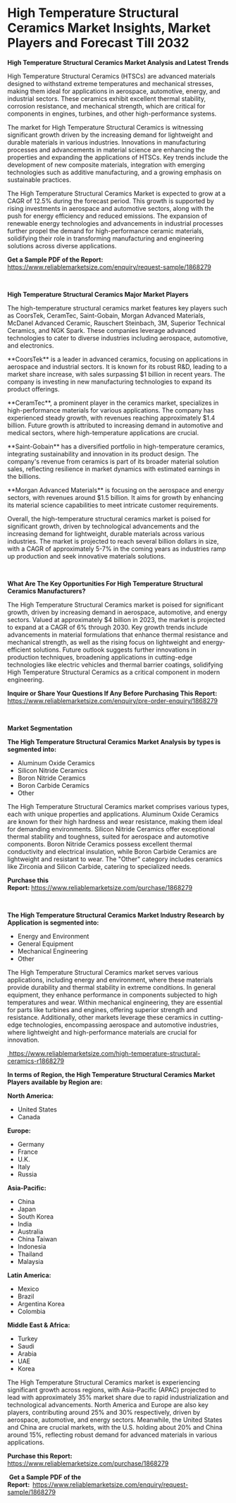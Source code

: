 <p><h1>High Temperature Structural Ceramics Market Insights, Market Players and Forecast Till 2032</h1></p><p><strong>High Temperature Structural Ceramics Market Analysis and Latest Trends</strong></p>
<p><p>High Temperature Structural Ceramics (HTSCs) are advanced materials designed to withstand extreme temperatures and mechanical stresses, making them ideal for applications in aerospace, automotive, energy, and industrial sectors. These ceramics exhibit excellent thermal stability, corrosion resistance, and mechanical strength, which are critical for components in engines, turbines, and other high-performance systems.</p><p>The market for High Temperature Structural Ceramics is witnessing significant growth driven by the increasing demand for lightweight and durable materials in various industries. Innovations in manufacturing processes and advancements in material science are enhancing the properties and expanding the applications of HTSCs. Key trends include the development of new composite materials, integration with emerging technologies such as additive manufacturing, and a growing emphasis on sustainable practices.</p><p>The High Temperature Structural Ceramics Market is expected to grow at a CAGR of 12.5% during the forecast period. This growth is supported by rising investments in aerospace and automotive sectors, along with the push for energy efficiency and reduced emissions. The expansion of renewable energy technologies and advancements in industrial processes further propel the demand for high-performance ceramic materials, solidifying their role in transforming manufacturing and engineering solutions across diverse applications.</p></p>
<p><strong>Get a Sample PDF of the Report:&nbsp;</strong> <a href="https://www.reliablemarketsize.com/enquiry/request-sample/1868279?utm_campaign=3054&utm_medium=2&utm_source=Github&utm_content=ia&utm_term=15042025&utm_id=high-temperature-structural-ceramics">https://www.reliablemarketsize.com/enquiry/request-sample/1868279</a></p>
<p>&nbsp;</p>
<p><strong>High Temperature Structural Ceramics Major Market Players</strong></p>
<p><p>The high-temperature structural ceramics market features key players such as CoorsTek, CeramTec, Saint-Gobain, Morgan Advanced Materials, McDanel Advanced Ceramic, Rauschert Steinbach, 3M, Superior Technical Ceramics, and NGK Spark. These companies leverage advanced technologies to cater to diverse industries including aerospace, automotive, and electronics.</p><p>**CoorsTek** is a leader in advanced ceramics, focusing on applications in aerospace and industrial sectors. It is known for its robust R&D, leading to a market share increase, with sales surpassing $1 billion in recent years. The company is investing in new manufacturing technologies to expand its product offerings.</p><p>**CeramTec**, a prominent player in the ceramics market, specializes in high-performance materials for various applications. The company has experienced steady growth, with revenues reaching approximately $1.4 billion. Future growth is attributed to increasing demand in automotive and medical sectors, where high-temperature applications are crucial.</p><p>**Saint-Gobain** has a diversified portfolio in high-temperature ceramics, integrating sustainability and innovation in its product design. The company's revenue from ceramics is part of its broader material solution sales, reflecting resilience in market dynamics with estimated earnings in the billions.</p><p>**Morgan Advanced Materials** is focusing on the aerospace and energy sectors, with revenues around $1.5 billion. It aims for growth by enhancing its material science capabilities to meet intricate customer requirements.</p><p>Overall, the high-temperature structural ceramics market is poised for significant growth, driven by technological advancements and the increasing demand for lightweight, durable materials across various industries. The market is projected to reach several billion dollars in size, with a CAGR of approximately 5-7% in the coming years as industries ramp up production and seek innovative materials solutions.</p></p>
<p>&nbsp;</p>
<p><strong>What Are The Key Opportunities For High Temperature Structural Ceramics Manufacturers?</strong></p>
<p><p>The High Temperature Structural Ceramics market is poised for significant growth, driven by increasing demand in aerospace, automotive, and energy sectors. Valued at approximately $4 billion in 2023, the market is projected to expand at a CAGR of 6% through 2030. Key growth trends include advancements in material formulations that enhance thermal resistance and mechanical strength, as well as the rising focus on lightweight and energy-efficient solutions. Future outlook suggests further innovations in production techniques, broadening applications in cutting-edge technologies like electric vehicles and thermal barrier coatings, solidifying High Temperature Structural Ceramics as a critical component in modern engineering.</p></p>
<p><strong>Inquire or Share Your Questions If Any Before Purchasing This Report:</strong> <a href="https://www.reliablemarketsize.com/enquiry/pre-order-enquiry/1868279?utm_campaign=3054&utm_medium=2&utm_source=Github&utm_content=ia&utm_term=15042025&utm_id=high-temperature-structural-ceramics">https://www.reliablemarketsize.com/enquiry/pre-order-enquiry/1868279</a></p>
<p>&nbsp;</p>
<p><strong>Market Segmentation</strong></p>
<p><strong>The High Temperature Structural Ceramics Market Analysis by types is segmented into:</strong></p>
<p><ul><li>Aluminum Oxide Ceramics</li><li>Silicon Nitride Ceramics</li><li>Boron Nitride Ceramics</li><li>Boron Carbide Ceramics</li><li>Other</li></ul></p>
<p><p>The High Temperature Structural Ceramics market comprises various types, each with unique properties and applications. Aluminum Oxide Ceramics are known for their high hardness and wear resistance, making them ideal for demanding environments. Silicon Nitride Ceramics offer exceptional thermal stability and toughness, suited for aerospace and automotive components. Boron Nitride Ceramics possess excellent thermal conductivity and electrical insulation, while Boron Carbide Ceramics are lightweight and resistant to wear. The "Other" category includes ceramics like Zirconia and Silicon Carbide, catering to specialized needs.</p></p>
<p><strong>Purchase this Report:&nbsp;</strong><a href="https://www.reliablemarketsize.com/purchase/1868279?utm_campaign=3054&utm_medium=2&utm_source=Github&utm_content=ia&utm_term=15042025&utm_id=high-temperature-structural-ceramics">https://www.reliablemarketsize.com/purchase/1868279</a></p>
<p>&nbsp;</p>
<p><strong>The High Temperature Structural Ceramics Market Industry Research by Application is segmented into:</strong></p>
<p><ul><li>Energy and Environment</li><li>General Equipment</li><li>Mechanical Engineering</li><li>Other</li></ul></p>
<p><p>The High Temperature Structural Ceramics market serves various applications, including energy and environment, where these materials provide durability and thermal stability in extreme conditions. In general equipment, they enhance performance in components subjected to high temperatures and wear. Within mechanical engineering, they are essential for parts like turbines and engines, offering superior strength and resistance. Additionally, other markets leverage these ceramics in cutting-edge technologies, encompassing aerospace and automotive industries, where lightweight and high-performance materials are crucial for innovation.</p></p>
<p><a href="https://www.reliablemarketsize.com/high-temperature-structural-ceramics-r1868279?utm_campaign=3054&utm_medium=2&utm_source=Github&utm_content=ia&utm_term=15042025&utm_id=high-temperature-structural-ceramics">&nbsp;https://www.reliablemarketsize.com/high-temperature-structural-ceramics-r1868279</a></p>
<p><strong>In terms of Region, the High Temperature Structural Ceramics Market Players available by Region are:</strong></p>
<p>
    <p> <strong> North America: </strong>
        <ul>
            <li>United States</li>
            <li>Canada</li>
        </ul>
        </p> 
    <p> <strong> Europe: </strong>
        <ul>
            <li>Germany</li>
            <li>France</li>
            <li>U.K.</li>
            <li>Italy</li>
            <li>Russia</li>
        </ul>
        </p> 
    <p> <strong> Asia-Pacific: </strong>
        <ul>
            <li>China</li>
            <li>Japan</li>
            <li>South Korea</li>
            <li>India</li>
            <li>Australia</li>
            <li>China Taiwan</li>
            <li>Indonesia</li>
            <li>Thailand</li>
            <li>Malaysia</li>
        </ul>
        </p> 
    <p> <strong> Latin America: </strong>
        <ul>
            <li>Mexico</li>
            <li>Brazil</li>
            <li>Argentina Korea</li>
            <li>Colombia</li>
        </ul>
        </p> 
    <p> <strong> Middle East & Africa: </strong>
        <ul>
            <li>Turkey</li>
            <li>Saudi</li>
            <li>Arabia</li>
            <li>UAE</li>
            <li>Korea</li>
        </ul>
    </p>
    </p>
<p><p>The High Temperature Structural Ceramics market is experiencing significant growth across regions, with Asia-Pacific (APAC) projected to lead with approximately 35% market share due to rapid industrialization and technological advancements. North America and Europe are also key players, contributing around 25% and 30% respectively, driven by aerospace, automotive, and energy sectors. Meanwhile, the United States and China are crucial markets, with the U.S. holding about 20% and China around 15%, reflecting robust demand for advanced materials in various applications.</p></p>
<p><strong>Purchase this Report: </strong><a href="https://www.reliablemarketsize.com/purchase/1868279?utm_campaign=3054&utm_medium=2&utm_source=Github&utm_content=ia&utm_term=15042025&utm_id=high-temperature-structural-ceramics">https://www.reliablemarketsize.com/purchase/1868279</a></p>
<p>&nbsp;<strong>Get a Sample PDF of the Report:&nbsp;&nbsp;</strong><a href="https://www.reliablemarketsize.com/enquiry/request-sample/1868279?utm_campaign=3054&utm_medium=2&utm_source=Github&utm_content=ia&utm_term=15042025&utm_id=high-temperature-structural-ceramics">https://www.reliablemarketsize.com/enquiry/request-sample/1868279</a></p>
<p><strong></strong></p>
<p><p></p><p></p><p></p></p>